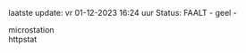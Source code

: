 laatste update: 
vr 01-12-2023 16:24   uur 
Status: FAALT - geel - 
<div class="service Y">microstation</div><div class="service Y">httpstat</div>